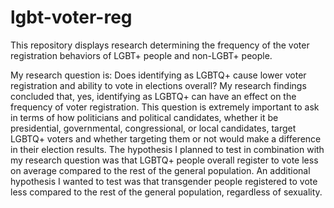 # lgbt-voter-reg
This repository displays research determining the frequency of the voter registration behaviors of LGBT+ people and non-LGBT+ people.

My research question is: Does identifying as LGBTQ+ cause lower voter registration and ability to vote in elections overall? My research findings concluded that, yes, identifying as LGBTQ+ can have an effect on the frequency of voter registration. This question is extremely important to ask in terms of how politicians and political candidates, whether it be presidential, governmental, congressional, or local candidates, target LGBTQ+ voters and whether targeting them or not would make a difference in their election results. The hypothesis I planned to test in combination with my research question was that LGBTQ+ people overall register to vote less on average compared to the rest of the general population. An additional hypothesis I wanted to test was that transgender people registered to vote less compared to the rest of the general population, regardless of sexuality.
